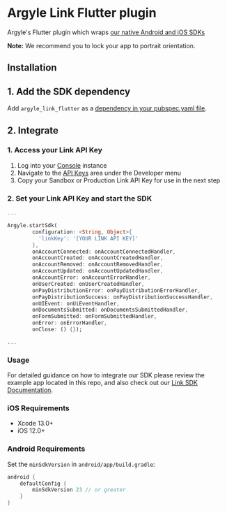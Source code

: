 # Argyle Link Flutter plugin


Argyle's Flutter plugin which wraps [our native Android and iOS SDKs](https://argyle.com/docs/products/argyle-link)

**Note:** We recommend you to lock your app to portrait orientation.

## Installation

## 1. Add the SDK dependency

Add `argyle_link_flutter` as a [dependency in your pubspec.yaml file](https://flutter.io/platform-plugins/).

## 2. Integrate
### 1. Access your Link API Key
1. Log into your [Console](https://console.argyle.com/api-keys) instance
2. Navigate to the [API Keys](https://console.argyle.com/api-keys) area under the Developer menu
3. Copy your Sandbox or Production Link API Key for use in the next step

### 2. Set your Link API Key and start the SDK

``` dart
...

Argyle.startSdk(
        configuration: <String, Object>{
          'linkKey': '[YOUR LINK API KEY]'
        },
        onAccountConnected: onAccountConnectedHandler,
        onAccountCreated: onAccountCreatedHandler,
        onAccountRemoved: onAccountRemovedHandler,
        onAccountUpdated: onAccountUpdatedHandler,
        onAccountError: onAccountErrorHandler,
        onUserCreated: onUserCreatedHandler,
        onPayDistributionError: onPayDistributionErrorHandler,
        onPayDistributionSuccess: onPayDistributionSuccessHandler,
        onUIEvent: onUiEventHandler,
        onDocumentsSubmitted: onDocumentsSubmittedHandler,
        onFormSubmitted: onFormSubmittedHandler,
        onError: onErrorHandler,
        onClose: () {});

...

```

### Usage

For detailed guidance on how to integrate our SDK please review the example app located in this repo, and also check out our [Link SDK Documentation](https://argyle.com/docs/products/argyle-link).

### iOS Requirements

- Xcode 13.0+
- iOS 12.0+

### Android Requirements

Set the `minSdkVersion` in `android/app/build.gradle`:

```groovy
android {
    defaultConfig {
        minSdkVersion 23 // or greater
    }
}
```
